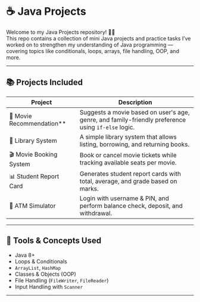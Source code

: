 # ☕ Java Projects

Welcome to my Java Projects repository! 👩‍💻  
This repo contains a collection of mini Java projects and practice tasks I’ve worked on to strengthen my understanding of Java programming — covering topics like conditionals, loops, arrays, file handling, OOP, and more.

---

## 📚 Projects Included

| Project | Description |
|--------|-------------|
| 🔢 Movie Recommendation** | Suggests a movie based on user's age, genre, and family-friendly preference using `if-else` logic. |
| 📖 Library System | A simple library system that allows listing, borrowing, and returning books. |
| 🎬 Movie Booking System | Book or cancel movie tickets while tracking available seats per movie. |
| 📊 Student Report Card | Generates student report cards with total, average, and grade based on marks. |
| 🏦 ATM Simulator | Login with username & PIN, and perform balance check, deposit, and withdrawal. |

---

## 🔧 Tools & Concepts Used

- Java 8+
- Loops & Conditionals
- `ArrayList`, `HashMap`
- Classes & Objects (OOP)
- File Handling (`FileWriter`, `FileReader`)
- Input Handling with `Scanner`

---
